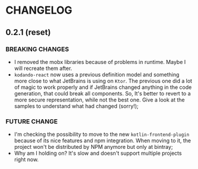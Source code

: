 # CHANGELOG

## 0.2.1 (reset)

### BREAKING CHANGES

- I removed the mobx libraries because of problems in runtime. Maybe I will recreate
  them after.
- `kodando-react` now uses a previous definition model and something
  more close to what JetBrains is using on `Ktor`. The previous one
  did a lot of magic to work properly and if JetBrains changed anything in the 
  code generation, that could break all components. So, It's better to revert to a more
  secure representation, while not the best one. Give a look at the samples to understand
  what had changed (sorry!); 


### FUTURE CHANGE

- I'm checking the possibility to move to the new `kotlin-frontend-plugin`
  because of its nice features and npm integration. When moving to it, the
  project won't be distributed by NPM anymore but only at bintray;
- Why am I holding on? It's slow and doesn't support multiple projects right now.

